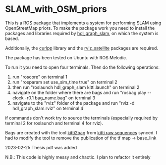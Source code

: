 # SLAM_with_OSM_priors
This is a ROS package that implements a system for performing SLAM using OpenStreetMap priors.
To make the package work you need to install the packages and libraries required by [hdl_graph_slam](https://github.com/koide3/hdl_graph_slam), on which the system is based.

Additionally, the [curlpp](http://www.curlpp.org/) library and the [rviz_satellite](https://github.com/nobleo/rviz_satellite) packages are required.

The package has been tested on Ubuntu with ROS Melodic.

To run it you need to open four terminals. Then do the following operations:
1) run "roscore" on terminal 1
2) run "rosparam set use_sim_time true" on terminal 2 
3) then run "roslaunch hdl_graph_slam kitti.launch" on terminal 2
4) navigate on the folder where there are bags and run "rosbag play --clock -r0.1 bag_name.bag" on terminal 3
5) navigate to the "rviz" folder of the package and run "rviz -d hdl_graph_slam.rviz" on terminal 4

if commands don't work try to source the terminals (especially required by terminal 2 for roslaunch and terminal 4 for rviz).

Bags are created with the tool [kitti2bag](https://github.com/tomas789/kitti2bag) from [kitti raw sequences](http://www.cvlibs.net/datasets/kitti/raw_data.php) synced. I had to modify the tool to remove the publication of the tf map -> base_link

2023-02-25 Thesis pdf was added

N.B.: This code is highly messy and chaotic. I plan to refactor it entirely
